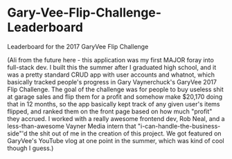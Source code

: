 # Gary-Vee-Flip-Challenge-Leaderboard
Leaderboard for the 2017 GaryVee Flip Challenge

(Ali from the future here - this application was my first MAJOR foray into full-stack dev. I built this the summer after I graduated high school, and it was a pretty standard CRUD app with user accounts and whatnot, which basically tracked people's progress in Gary Vaynerchuck's GaryVee 2017 Flip Challenge. The goal of the challenge was for people to buy useless shit at garage sales and flip them for a profit and somehow make $20,170 doing that in 12 months, so the app basically kept track of any given user's items flipped, and ranked them on the front page based on how much "profit" they accrued. I worked with a really awesome frontend dev, Rob Neal, and a less-than-awesome Vayner Media intern that "i-can-handle-the-business-side"'d the shit out of me in the creation of this project. We got featured on GaryVee's YouTube vlog at one point in the summer, which was kind of cool though I guess.)
